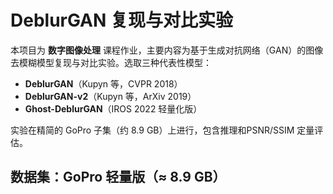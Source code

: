 # DeblurGAN 复现与对比实验

本项目为 **数字图像处理** 课程作业，主要内容为基于生成对抗网络（GAN）的图像去模糊模型复现与对比实验。选取三种代表性模型：

- **DeblurGAN**（Kupyn 等，CVPR 2018）
- **DeblurGAN-v2**（Kupyn 等，ArXiv 2019）
- **Ghost-DeblurGAN**（IROS 2022 轻量化版）

实验在精简的 GoPro 子集（约 8.9 GB）上进行，包含推理和PSNR/SSIM 定量评估。

## 数据集：GoPro 轻量版（≈ 8.9 GB）
